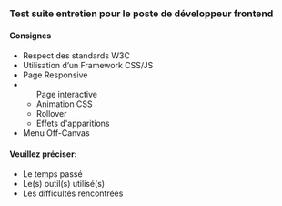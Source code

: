 <h3>Test suite entretien pour le poste de 
développeur frontend</h3>

<h4>Consignes</h4>
<ul>
<li>Respect des standards W3C</li>
<li>Utilisation d’un Framework CSS/JS</li>
<li>Page Responsive</li>

<li>
<ul>Page interactive
<li>Animation CSS</li>
<li>Rollover</li>
<li>Effets d'apparitions</li>
</ul>
<li>Menu Off-Canvas</li>
</ul>

<h4>Veuillez préciser:</h4>
<ul><li>Le temps passé </li>
<li>Le(s) outil(s) utilisé(s) </li>
<li>Les difficultés rencontrées </li></ul>


